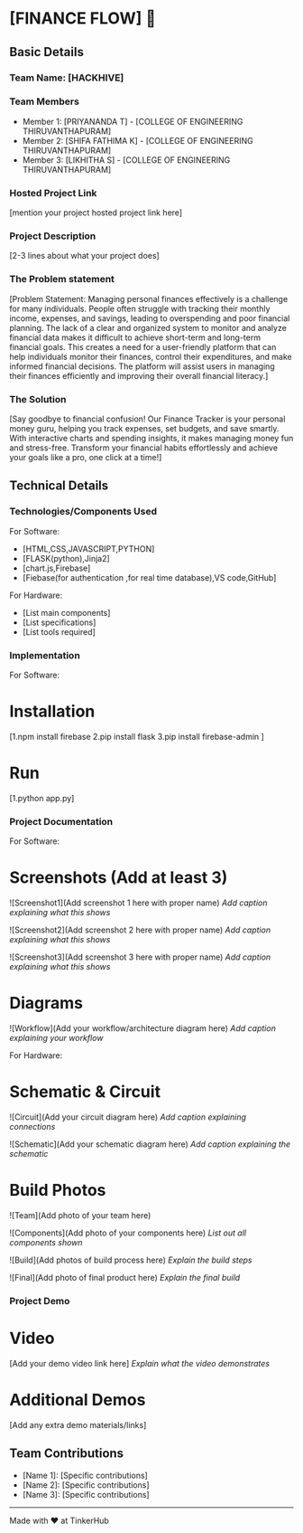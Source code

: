 # [FINANCE FLOW] 🎯


## Basic Details
### Team Name: [HACKHIVE]


### Team Members
- Member 1: [PRIYANANDA T] - [COLLEGE OF ENGINEERING THIRUVANTHAPURAM]
- Member 2: [SHIFA FATHIMA K] - [COLLEGE OF ENGINEERING THIRUVANTHAPURAM]
- Member 3: [LIKHITHA S] - [COLLEGE OF ENGINEERING THIRUVANTHAPURAM]

### Hosted Project Link
[mention your project hosted project link here]

### Project Description
[2-3 lines about what your project does]

### The Problem statement
[Problem Statement:
Managing personal finances effectively is a challenge for many individuals. People often struggle with tracking their monthly income, expenses, and savings, leading to overspending and poor financial planning. The lack of a clear and organized system to monitor and analyze financial data makes it difficult to achieve short-term and long-term financial goals. This creates a need for a user-friendly platform that can help individuals monitor their finances, control their expenditures, and make informed financial decisions.
 The platform will assist users in managing their finances efficiently and improving their overall financial literacy.]

### The Solution
[Say goodbye to financial confusion! Our Finance Tracker is your personal money guru, helping you track expenses, set budgets, and save smartly. With interactive charts and spending insights, it makes managing money fun and stress-free. Transform your financial habits effortlessly and achieve your goals like a pro, one click at a time!]

## Technical Details
### Technologies/Components Used
For Software:
- [HTML,CSS,JAVASCRIPT,PYTHON]
- [FLASK(python),Jinja2]
- [chart.js,Firebase]
- [Fiebase(for authentication ,for real time database),VS code,GitHub]

For Hardware:
- [List main components]
- [List specifications]
- [List tools required]

### Implementation
For Software:
# Installation
[1.npm install firebase
2.pip install flask
3.pip install firebase-admin
]

# Run
[1.python app.py]

### Project Documentation
For Software:

# Screenshots (Add at least 3)
![Screenshot1](Add screenshot 1 here with proper name)
*Add caption explaining what this shows*

![Screenshot2](Add screenshot 2 here with proper name)
*Add caption explaining what this shows*

![Screenshot3](Add screenshot 3 here with proper name)
*Add caption explaining what this shows*

# Diagrams
![Workflow](Add your workflow/architecture diagram here)
*Add caption explaining your workflow*

For Hardware:

# Schematic & Circuit
![Circuit](Add your circuit diagram here)
*Add caption explaining connections*

![Schematic](Add your schematic diagram here)
*Add caption explaining the schematic*

# Build Photos
![Team](Add photo of your team here)


![Components](Add photo of your components here)
*List out all components shown*

![Build](Add photos of build process here)
*Explain the build steps*

![Final](Add photo of final product here)
*Explain the final build*

### Project Demo
# Video
[Add your demo video link here]
*Explain what the video demonstrates*

# Additional Demos
[Add any extra demo materials/links]

## Team Contributions
- [Name 1]: [Specific contributions]
- [Name 2]: [Specific contributions]
- [Name 3]: [Specific contributions]

---
Made with ❤️ at TinkerHub
